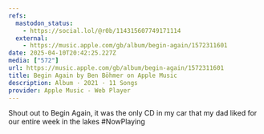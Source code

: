 ```yaml
---
refs:
  mastodon_status:
    - https://social.lol/@r0b/114315607749171114
  external:
    - https://music.apple.com/gb/album/begin-again/1572311601
date: 2025-04-10T20:42:25.227Z
media: ["572"]
url: https://music.apple.com/gb/album/begin-again/1572311601
title: Begin Again by Ben Böhmer on Apple Music
description: Album · 2021 · 11 Songs
provider: Apple Music - Web Player
---
```


Shout out to Begin Again, it was the only CD in my car that my dad liked for our entire week in the lakes #NowPlaying
